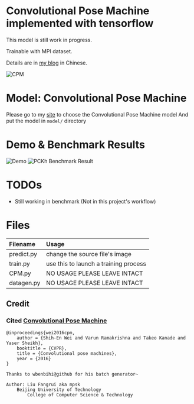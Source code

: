 #   Convolutional Pose Machine implemented with tensorflow

This model is still work in progress.

Trainable with MPI dataset.

Details are in [my blog](https://blog.csdn.net/mpsk07/article/details/79522809) in Chinese.

![CPM](http://img.blog.csdn.net/20180312094729995?watermark/2/text/aHR0cDovL2Jsb2cuY3Nkbi5uZXQvbXBzazA3/font/5a6L5L2T/fontsize/400/fill/I0JBQkFCMA==/dissolve/70)

#   Model: Convolutional Pose Machine
Please go to my [site](http://mpskex.wicp.net/models) to choose the Convolutional Pose Machine model
And put the model in `model/` directory

#   Demo & Benchmark Results
![Demo](https://img-blog.csdn.net/20180402211711524?watermark/2/text/aHR0cHM6Ly9ibG9nLmNzZG4ubmV0L21wc2swNw==/font/5a6L5L2T/fontsize/400/fill/I0JBQkFCMA==/dissolve/70)
![PCKh Benchmark Result](https://img-blog.csdn.net/2018040221121922?watermark/2/text/aHR0cHM6Ly9ibG9nLmNzZG4ubmV0L21wc2swNw==/font/5a6L5L2T/fontsize/400/fill/I0JBQkFCMA==/dissolve/70)

#   TODOs
*   Still working in benchmark (Not in this project's workflow)


#   Files
Filename|Usage
:-------|:----
predict.py|change the source file's image
train.py|use this to launch a training process
CPM.py|NO USAGE PLEASE LEAVE INTACT
datagen.py|NO USAGE PLEASE LEAVE INTACT

##  Credit
### Cited [Convolutional Pose Machine](https://arxiv.org/abs/1602.00134)
    @inproceedings{wei2016cpm,
        author = {Shih-En Wei and Varun Ramakrishna and Takeo Kanade and Yaser Sheikh},
        booktitle = {CVPR},
        title = {Convolutional pose machines},
        year = {2016}
    }

    Thanks to wbenbihi@github for his batch generator~

    Author: Liu Fangrui aka mpsk
        Beijing University of Technology
            College of Computer Science & Technology
